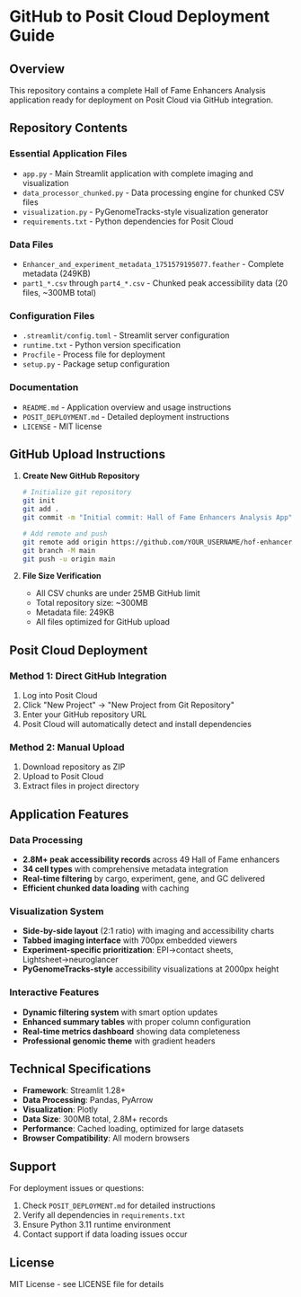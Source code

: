 # GitHub to Posit Cloud Deployment Guide

## Overview
This repository contains a complete Hall of Fame Enhancers Analysis application ready for deployment on Posit Cloud via GitHub integration.

## Repository Contents

### Essential Application Files
- `app.py` - Main Streamlit application with complete imaging and visualization
- `data_processor_chunked.py` - Data processing engine for chunked CSV files
- `visualization.py` - PyGenomeTracks-style visualization generator
- `requirements.txt` - Python dependencies for Posit Cloud

### Data Files
- `Enhancer_and_experiment_metadata_1751579195077.feather` - Complete metadata (249KB)
- `part1_*.csv` through `part4_*.csv` - Chunked peak accessibility data (20 files, ~300MB total)

### Configuration Files
- `.streamlit/config.toml` - Streamlit server configuration
- `runtime.txt` - Python version specification
- `Procfile` - Process file for deployment
- `setup.py` - Package setup configuration

### Documentation
- `README.md` - Application overview and usage instructions
- `POSIT_DEPLOYMENT.md` - Detailed deployment instructions
- `LICENSE` - MIT license

## GitHub Upload Instructions

1. **Create New GitHub Repository**
   ```bash
   # Initialize git repository
   git init
   git add .
   git commit -m "Initial commit: Hall of Fame Enhancers Analysis App"
   
   # Add remote and push
   git remote add origin https://github.com/YOUR_USERNAME/hof-enhancers-analysis.git
   git branch -M main
   git push -u origin main
   ```

2. **File Size Verification**
   - All CSV chunks are under 25MB GitHub limit
   - Total repository size: ~300MB
   - Metadata file: 249KB
   - All files optimized for GitHub upload

## Posit Cloud Deployment

### Method 1: Direct GitHub Integration
1. Log into Posit Cloud
2. Click "New Project" → "New Project from Git Repository"
3. Enter your GitHub repository URL
4. Posit Cloud will automatically detect and install dependencies

### Method 2: Manual Upload
1. Download repository as ZIP
2. Upload to Posit Cloud
3. Extract files in project directory

## Application Features

### Data Processing
- **2.8M+ peak accessibility records** across 49 Hall of Fame enhancers
- **34 cell types** with comprehensive metadata integration
- **Real-time filtering** by cargo, experiment, gene, and GC delivered
- **Efficient chunked data loading** with caching

### Visualization System
- **Side-by-side layout** (2:1 ratio) with imaging and accessibility charts
- **Tabbed imaging interface** with 700px embedded viewers
- **Experiment-specific prioritization**: EPI→contact sheets, Lightsheet→neuroglancer
- **PyGenomeTracks-style** accessibility visualizations at 2000px height

### Interactive Features
- **Dynamic filtering system** with smart option updates
- **Enhanced summary tables** with proper column configuration
- **Real-time metrics dashboard** showing data completeness
- **Professional genomic theme** with gradient headers

## Technical Specifications

- **Framework**: Streamlit 1.28+
- **Data Processing**: Pandas, PyArrow
- **Visualization**: Plotly
- **Data Size**: 300MB total, 2.8M+ records
- **Performance**: Cached loading, optimized for large datasets
- **Browser Compatibility**: All modern browsers

## Support

For deployment issues or questions:
1. Check `POSIT_DEPLOYMENT.md` for detailed instructions
2. Verify all dependencies in `requirements.txt`
3. Ensure Python 3.11 runtime environment
4. Contact support if data loading issues occur

## License
MIT License - see LICENSE file for details